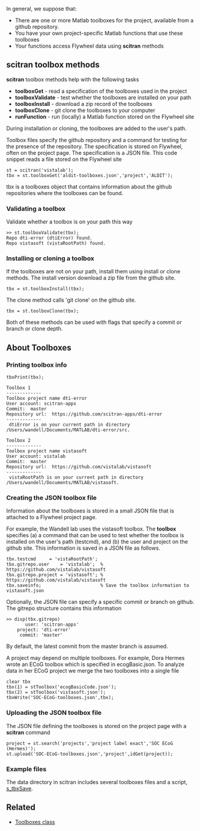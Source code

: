 
In general, we suppose that:

* There are one or more Matlab toolboxes for the project, available from a github repository. 
* You have your own project-specific Matlab functions that use these toolboxes
* Your functions access Flywheel data using **scitran** methods

## scitran toolbox methods

**scitran** toolbox methods help with the following tasks

* **toolboxGet**      - read a specification of the toolboxes used in the project
* **toolboxValidate** - test whether the toolboxes are installed on your path
* **toolboxInstall**  - download a zip record of the toolboxes
* **toolboxClone**    - git clone the toolboxes to your computer
* **runFunction**     - run (locally) a Matlab function stored on the Flywheel site 

During installation or cloning, the toolboxes are added to the user's path.

Toolbox files specify the github repository and a command for testing for the presence of the repository. The specification is stored on Flywheel, often on the project page.  The specification is a JSON file.  This code snippet reads a file stored on the Flywheel site
```
st = scitran('vistalab');
tbx = st.toolboxGet('aldit-toolboxes.json','project','ALDIT');
```
tbx is a toolboxes object that contains information about the github repositories where the toolboxes can be found.

### Validating a toolbox
Validate whether a toolbox is on your path this way
```
>> st.toolboxValidate(tbx);
Repo dti-error (dtiError) found.
Repo vistasoft (vistaRootPath) found.
```
### Installing or cloning a toolbox
If the toolboxes are not on your path, install them using install or clone methods. The install version download a zip file from the github site.
```
tbx = st.toolboxInstall(tbx);
```
The clone method calls 'git clone' on the github site.  
``` 
tbx = st.toolboxClone(tbx);
```
Both of these methods can be used with flags that specify a commit or branch or clone depth.

## About Toolboxes
### Printing toolbox info
```
tbxPrint(tbx);

Toolbox 1
-------------
Toolbox project name dti-error
User account: scitran-apps
Commit:  master
Repository url:  https://github.com/scitran-apps/dti-error
-------------
 dtiError is on your current path in directory /Users/wandell/Documents/MATLAB/dti-error/src.

Toolbox 2
-------------
Toolbox project name vistasoft
User account: vistalab
Commit:  master
Repository url:  https://github.com/vistalab/vistasoft
-------------
 vistaRootPath is on your current path in directory /Users/wandell/Documents/MATLAB/vistasoft.
```
### Creating the JSON toolbox file
Information about the toolboxes is stored in a small JSON file that is attached to a Flywheel project page.  

For example, the Wandell lab uses the vistasoft toolbox.  The **toolbox** specifies (a) a command that can be used to test whether the toolbox is installed on the user's path (testcmd), and (b) the user and project on the github site.  This information is saved in a JSON file as follows.
```
tbx.testcmd     = 'vistaRootPath';
tbx.gitrepo.user    = 'vistalab';  % https://github.com/vistalab/vistasoft
tbx.gitrepo.project = 'vistasoft'; % https://github.com/vistalab/vistasoft
tbx.saveinfo;                      % Save the toolbox information to vistasoft.json
```
Optionally, the JSON file can specify a specific commit or branch on github.  The gitrepo structure contains this information
```
>> disp(tbx.gitrepo)
       user: 'scitran-apps'
    project: 'dti-error'
     commit: 'master'
```
By default, the latest commit from the master branch is assumed.

A project may depend on multiple toolboxes.  For example, Dora Hermes wrote an ECoG toolbox which is specified in ecogBasic.json. To analyze data in her ECoG project we merge the two toolboxes into a single file
```
clear tbx
tbx(1) = stToolbox('ecogBasicCode.json');
tbx(2) = stToolbox('vistasoft.json');
tbxWrite('SOC-ECoG-toolboxes.json',tbx);
```

### Uploading the JSON toolbox file

The JSON file defining the toolboxes is stored on the project page with a **scitran** command 

    project = st.search('projects','project label exact','SOC ECoG (Hermes)');
    st.upload('SOC-ECoG-toolboxes.json','project',idGet(project));

### Example files
The data directory in scitran includes several toolboxes files and a script, [s_tbxSave](https://github.com/scitran/client/blob/master/data/s_tbxSave.m). 

## Related

* [Toolboxes class](Toolboxes-class)
